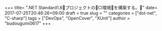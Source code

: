 +++
title= ".NET Standard1.6プロジェクトのCI環境を構築する。"
date= 2017-07-25T20:46:26+09:00
draft = true
slug = ""
categories = ["dot-net", "C-sharp"]
tags = ["DevOps", "OpenCover", "XUnit"]
author = "budougumi0617"
+++


